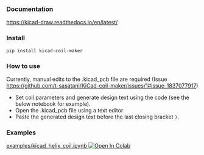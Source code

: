 ### Documentation
https://kicad-draw.readthedocs.io/en/latest/

### Install
```
pip install kicad-coil-maker
```

### How to use
Currently, manual edits to the .kicad_pcb file are required (Issue https://github.com/t-sasatani/KiCad-coil-maker/issues/1#issue-1837077917)
- Set coil parameters and generate design text using the code (see the below notebook for example).
- Open the .kicad_pcb file using a text editor
- Paste the generated design text before the last closing bracket `)`.

### Examples
[examples/kicad_helix_coil.ipynb
](https://github.com/t-sasatani/KiCad-coil-maker/blob/master/examples/kicad_helix_coil.ipynb)
<a href="https://colab.research.google.com/github/t-sasatani/KiCad-coil-maker/blob/master/examples/kicad_helix_coil.ipynb" target="_parent"><img src="https://colab.research.google.com/assets/colab-badge.svg" alt="Open In Colab"/></a>